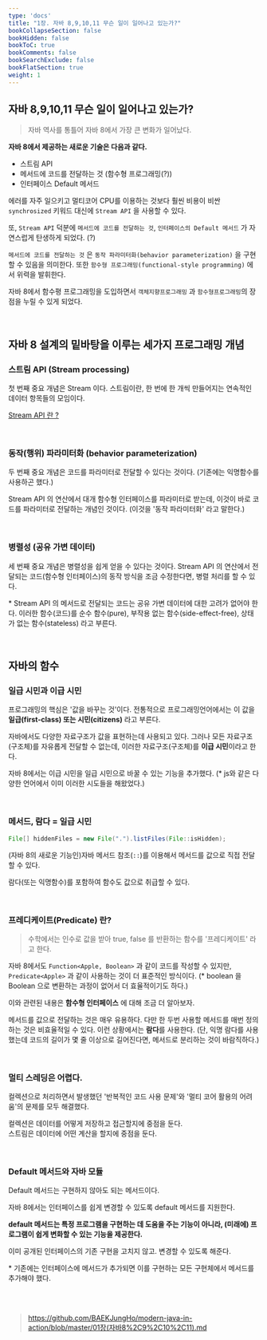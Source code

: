 ```yaml
---
type: 'docs'
title: "1장. 자바 8,9,10,11 무슨 일이 일어나고 있는가?"
bookCollapseSection: false
bookHidden: false
bookToC: true
bookComments: false
bookSearchExclude: false
bookFlatSection: true
weight: 1
---
```


## 자바 8,9,10,11 무슨 일이 일어나고 있는가?

> 자바 역사를 통틀어 자바 8에서 가장 큰 변화가 일어났다.

**자바 8에서 제공하는 새로운 기술은 다음과 같다.**
- 스트림 API
- 메서드에 코드를 전달하는 것 (함수형 프로그래밍(?))
- 인터페이스 Default 메서드

에러를 자주 일으키고 멀티코어 CPU를 이용하는 것보다 훨씬 비용이 비싼 `synchrosized` 키워드 대신에 `Stream API` 을 사용할 수 있다.

또, `Stream API` 덕분에 `메서드에 코드를 전달하는 것`, `인터페이스의 Default 메서드` 가 자연스럽게 탄생하게 되었다. (?)

`메서드에 코드를 전달하는 것` 은 `동작 파라미터화(behavior parameterization)` 을 구현할 수 있음을 의미한다. 또한 `함수형 프로그래밍(functional-style programming)` 에서 위력을 발휘한다.

자바 8에서 함수평 프로그래밍을 도입하면서 `객체지향프로그래밍` 과 `함수형프로그래밍`의 장점을 누릴 수 있게 되었다.

<br>

## 자바 8 설계의 밑바탕을 이루는 세가지 프로그래밍 개념

### 스트림 API (Stream processing)

첫 번째 중요 개념은 Stream 이다. 스트림이란, 한 번에 한 개씩 만들어지는 연속적인 데이터 항목들의 모임이다.

[Stream API 란 ?](https://github.com/hjjae2/Learn/blob/main/java/Stream%20API.md)

<br>

### 동작(행위) 파라미터화 (behavior parameterization)

두 번째 중요 개념은 코드를 파라미터로 전달할 수 있다는 것이다. (기존에는 익명함수를 사용하곤 했다.) 

Stream API 의 연산에서 대개 함수형 인터페이스를 파라미터로 받는데, 이것이 바로 코드를 파라미터로 전달하는 개념인 것이다. (이것을 '동작 파라미터화' 라고 말한다.)

<br>

### 병렬성 (공유 가변 데이터)

세 번째 중요 개념은 병렬성을 쉽게 얻을 수 있다는 것이다. Stream API 의 연산에서 전달되는 코드(함수형 인터페이스)의 동작 방식을 조금 수정한다면, 병렬 처리를 할 수 있다.

\* Stream API 의 메서드로 전달되는 코드는 공유 가변 데이터에 대한 고려가 없어야 한다. 이러한 함수(코드)를 순수 함수(pure), 부작용 없는 함수(side-effect-free), 상태가 없는 함수(stateless) 라고 부른다.

<br>

## 자바의 함수

### 일급 시민과 이급 시민

프로그래밍의 핵심은 '값을 바꾸는 것'이다. 전통적으로 프로그래밍언어에서는 이 값을 **일급(first-class) 또는 시민(citizens)** 라고 부른다.

자바에서도 다양한 자료구조가 값을 표현하는데 사용되고 있다. 그러나 모든 자료구조(구조체)를 자유롭게 전달할 수 없는데, 이러한 자료구조(구조체)를 **이급 시민**이라고 한다.

자바 8에서는 이급 시민을 일급 시민으로 바꿀 수 있는 기능을 추가했다. (\* js와 같은 다양한 언어에서 이미 이러한 시도들을 해왔었다.)

<br>

### 메서드, 람다 = 일급 시민

```Java
File[] hiddenFiles = new File(".").listFiles(File::isHidden);
```

(자바 8의 새로운 기능인)자바 메서드 참조(`::`)를 이용해서 메서드를 값으로 직접 전달할 수 있다.

람다(또는 익명함수)를 포함하여 함수도 값으로 취급할 수 있다.

<br>

### 프레디케이트(Predicate) 란?

> 수학에서는 인수로 값을 받아 true, false 를 반환하는 함수를 '프레디케이트' 라고 한다.

자바 8에서도 `Function<Apple, Boolean>` 과 같이 코드를 작성할 수 있지만, `Predicate<Apple>` 과 같이 사용하는 것이 더 표준적인 방식이다. (\* boolean 을 Boolean 으로 변환하는 과정이 없어서 더 효율적이기도 하다.)

이와 관련된 내용은 **함수형 인터페이스** 에 대해 조금 더 알아보자.

메서드를 값으로 전달하는 것은 매우 유용하다. 다만 한 두번 사용할 메서드를 매번 정의하는 것은 비효율적일 수 있다. 이런 상황에서는 **람다**를 사용한다. (단, 익명 람다를 사용했는데 코드의 길이가 몇 줄 이상으로 길어진다면, 메서드로 분리하는 것이 바람직하다.)

<br>

### 멀티 스레딩은 어렵다.

컬렉션으로 처리하면서 발생했던 '반복적인 코드 사용 문제'와 '멀티 코어 활용의 어려움'의 문제를 모두 해결했다. 

컬렉션은 데이터를 어떻게 저장하고 접근할지에 중점을 둔다.<br>
스트림은 데이터에 어떤 계산을 할지에 중점을 둔다.

<br>

### Default 메서드와 자바 모듈

Default 메서드는 구현하지 않아도 되는 메서드이다.

자바 8에서는 인터페이스를 쉽게 변경할 수 있도록 default 메서드를 지원한다.

**default 메서드는 특정 프로그램을 구현하는 데 도움을 주는 기능이 아니라, (미래에) 프로그램이 쉽게 변화할 수 있는 기능을 제공한다.**

이미 공개된 인터페이스의 기존 구현을 고치지 않고. 변경할 수 있도록 해준다.

\* 기존에는 인터페이스에 메서드가 추가되면 이를 구현하는 모든 구현체에서 메서드를 추가해야 했다.

<br><br>

> https://github.com/BAEKJungHo/modern-java-in-action/blob/master/01장(자바8%2C9%2C10%2C11).md